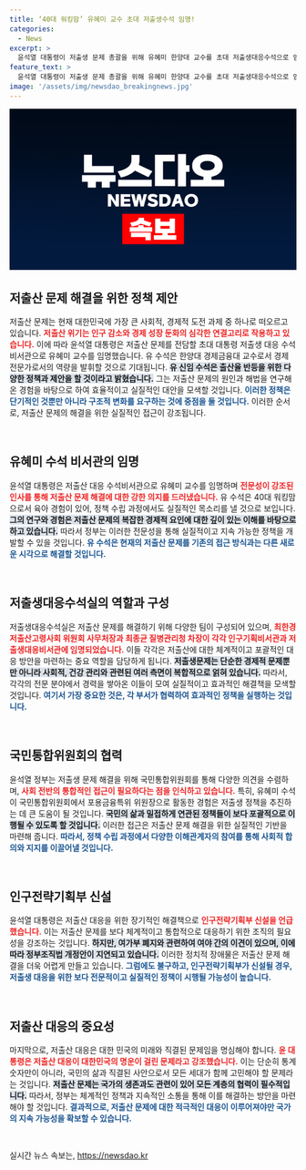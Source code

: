 ```yaml
---
title: ‘40대 워킹맘’ 유혜미 교수 초대 저출생수석 임명!
categories:
  - News
excerpt: >
  윤석열 대통령이 저출생 문제 총괄을 위해 유혜미 한양대 교수를 초대 저출생대응수석으로 임명하며, 출산율 반등을 위한 획기적 과제를 제안하겠다고 밝혔습니다.
feature_text: >
  윤석열 대통령이 저출생 문제 총괄을 위해 유혜미 한양대 교수를 초대 저출생대응수석으로 임명하며, 출산율 반등을 위한 획기적 과제를 제안하겠다고 밝혔습니다.
image: '/assets/img/newsdao_breakingnews.jpg'
---
```


<p><img src="/assets/img/newsdao_breakingnews.jpg" alt="koreaapp 속보" /></p>

<h2 data-ke-size="size26">저출산 문제 해결을 위한 정책 제안</h2>

<p data-ke-size="size16">저출산 문제는 현재 대한민국에 가장 큰 사회적, 경제적 도전 과제 중 하나로 떠오르고 있습니다. <b><span style="color: #ee2323;">저출산 위기는 인구 감소와 경제 성장 둔화의 심각한 연결고리로 작용하고 있습니다.</span></b> 이에 따라 윤석열 대통령은 저출산 문제를 전담할 초대 대통령 저출생 대응 수석비서관으로 유혜미 교수를 임명했습니다. 유 수석은 한양대 경제금융대 교수로서 경제 전문가로서의 역량을 발휘할 것으로 기대됩니다. <b><span style="background-color: #21538527;">유 신임 수석은 출산율 반등을 위한 다양한 정책과 제안을 할 것이라고 밝혔습니다.</span></b> 그는 저출산 문제의 원인과 해법을 연구해온 경험을 바탕으로 하여 효율적이고 실질적인 대안을 모색할 것입니다. <b><span style="color: #1a5490;">이러한 정책은 단기적인 것뿐만 아니라 구조적 변화를 요구하는 것에 중점을 둘 것입니다.</span></b> 이러한 순서로, 저출산 문제의 해결을 위한 실질적인 접근이 강조됩니다.</p>

<p data-ke-size="size16">&nbsp;</p>

<h2 data-ke-size="size26">유혜미 수석 비서관의 임명</h2>

<p data-ke-size="size16">윤석열 대통령은 저출산 대응 수석비서관으로 유혜미 교수를 임명하며 <b><span style="color: #ee2323;">전문성이 강조된 인사를 통해 저출산 문제 해결에 대한 강한 의지를 드러냈습니다.</span></b> 유 수석은 40대 워킹맘으로서 육아 경험이 있어, 정책 수립 과정에서도 실질적인 목소리를 낼 것으로 보입니다. <b><span style="background-color: #21538527;">그의 연구와 경험은 저출산 문제의 복잡한 경제적 요인에 대한 깊이 있는 이해를 바탕으로 하고 있습니다.</span></b> 따라서 정부는 이러한 전문성을 통해 실질적이고 지속 가능한 정책을 개발할 수 있을 것입니다. <b><span style="color: #1a5490;">유 수석은 현재의 저출산 문제를 기존의 접근 방식과는 다른 새로운 시각으로 해결할 것입니다.</span></b></p>

<p data-ke-size="size16">&nbsp;</p>

<h2 data-ke-size="size26">저출생대응수석실의 역할과 구성</h2>

<p data-ke-size="size16">저출생대응수석실은 저출산 문제를 해결하기 위해 다양한 팀이 구성되어 있으며, <b><span style="color: #ee2323;">최한경 저출산고령사회 위원회 사무처장과 최종균 질병관리청 차장이 각각 인구기획비서관과 저출생대응비서관에 임명되었습니다.</span></b> 이들 각각은 저출산에 대한 체계적이고 포괄적인 대응 방안을 마련하는 중요 역할을 담당하게 됩니다. <b><span style="background-color: #21538527;">저출생문제는 단순한 경제적 문제뿐만 아니라 사회적, 건강 관리와 관련된 여러 측면이 복합적으로 얽혀 있습니다.</span></b> 따라서, 각각의 전문 분야에서 경력을 쌓아온 이들이 모여 실질적이고 효과적인 해결책을 모색할 것입니다. <b><span style="color: #1a5490;">여기서 가장 중요한 것은, 각 부서가 협력하여 효과적인 정책을 실행하는 것입니다.</span></b></p>

<p data-ke-size="size16">&nbsp;</p>

<h2 data-ke-size="size26">국민통합위원회의 협력</h2>

<p data-ke-size="size16">윤석열 정부는 저출생 문제 해결을 위해 국민통합위원회를 통해 다양한 의견을 수렴하며, <b><span style="color: #ee2323;">사회 전반의 통합적인 접근이 필요하다는 점을 인식하고 있습니다.</span></b> 특히, 유혜미 수석이 국민통합위원회에서 포용금융특위 위원장으로 활동한 경험은 저출생 정책을 추진하는 데 큰 도움이 될 것입니다. <b><span style="background-color: #21538527;">국민의 삶과 밀접하게 연관된 정책들이 보다 포괄적으로 이행될 수 있도록 할 것입니다.</span></b> 이러한 접근은 저출산 문제 해결을 위한 실질적인 기반을 마련해 줍니다. <b><span style="color: #1a5490;"> 따라서, 정책 수립 과정에서 다양한 이해관계자의 참여를 통해 사회적 합의와 지지를 이끌어낼 것입니다.</span></b></p>

<p data-ke-size="size16">&nbsp;</p>

<h2 data-ke-size="size26">인구전략기획부 신설</h2>

<p data-ke-size="size16">윤석열 대통령은 저출산 대응을 위한 장기적인 해결책으로 <b><span style="color: #ee2323;">인구전략기획부 신설을 언급했습니다.</span></b> 이는 저출산 문제를 보다 체계적이고 통합적으로 대응하기 위한 조직의 필요성을 강조하는 것입니다. <b><span style="background-color: #21538527;">하지만, 여가부 폐지와 관련하여 여야 간의 이견이 있으며, 이에 따라 정부조직법 개정안이 지연되고 있습니다.</span></b> 이러한 정치적 장애물은 저출산 문제 해결을 더욱 어렵게 만들고 있습니다. <b><span style="color: #1a5490;">그럼에도 불구하고, 인구전략기획부가 신설될 경우, 저출생 대응을 위한 보다 전문적이고 실질적인 정책이 시행될 가능성이 높습니다.</span></b></p>

<p data-ke-size="size16">&nbsp;</p>

<h2 data-ke-size="size26">저출산 대응의 중요성</h2>

<p data-ke-size="size16">마지막으로, 저출산 대응은 대한 민국의 미래와 직결된 문제임을 명심해야 합니다. <b><span style="color: #ee2323;">윤 대통령은 저출산 대응이 대한민국의 명운이 걸린 문제라고 강조했습니다.</span></b> 이는 단순히 통계 숫자만이 아니라, 국민의 삶과 직결된 사안으로서 모든 세대가 함께 고민해야 할 문제라는 것입니다. <b><span style="background-color: #21538527;">저출산 문제는 국가의 생존과도 관련이 있어 모든 계층의 협력이 필수적입니다.</span></b> 따라서, 정부는 체계적인 정책과 지속적인 소통을 통해 이를 해결하는 방안을 마련해야 할 것입니다. <b><span style="color: #1a5490;">결과적으로, 저출산 문제에 대한 적극적인 대응이 이루어져야만 국가의 지속 가능성을 확보할 수 있습니다.</span></b></p>

<p data-ke-size="size16">&nbsp;</p>
실시간 뉴스 속보는, <a href="https://newsdao.kr" rel="dofollow">https://newsdao.kr</a>


